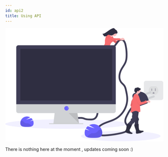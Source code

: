 ```yaml
---
id: api2
title: Using API
---
```


![alt-text](/static/img/undraw_monitor.svg)

There is nothing here at the moment , updates coming soon :)
